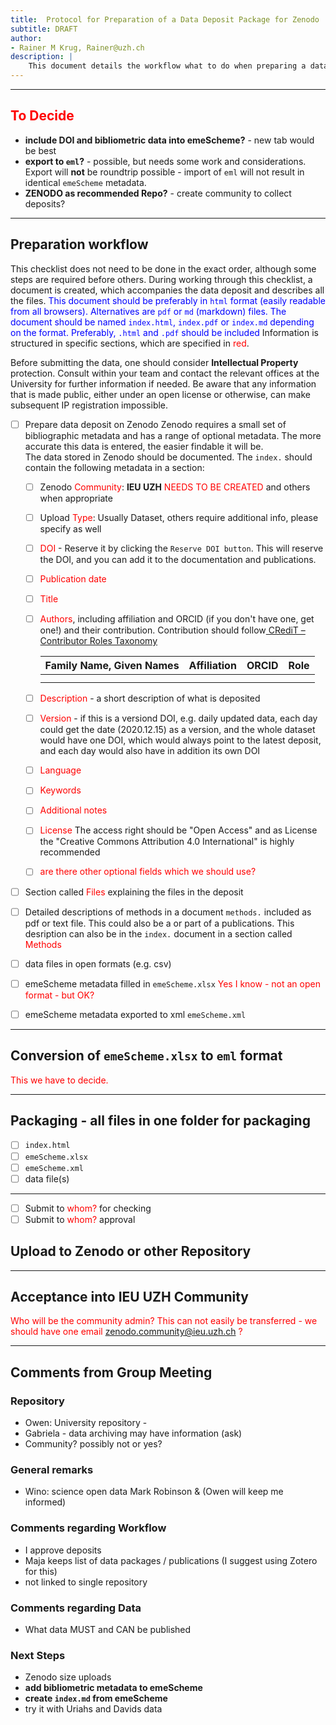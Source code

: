 ```yaml
---
title:  Protocol for Preparation of a Data Deposit Package for Zenodo
subtitle: DRAFT
author:
- Rainer M Krug, Rainer@uzh.ch
description: |
    This document details the workflow what to do when preparing a data deposit package for Zenodo including a checklist.
---
```


-------------

## <span style="color:red">To Decide</span>
- **include DOI and bibliometric data into emeScheme?** - new tab would be best
- **export to `eml`?** - possible, but needs some work and considerations. Export will **not** be roundtrip possible - import of `eml` will not result in identical `emeScheme` metadata.
- **ZENODO as recommended Repo?** - create community to collect deposits?
 
-------------

## Preparation workflow
This checklist does not need to be done in the exact order, although some steps are required before others. During working through this checklist, a document is created, which accompanies the data deposit and describes all the files. <span style="color:blue">This document should be preferably in `html` format (easily readable from all browsers). Alternatives are `pdf` or `md` (markdown) files. The document should be named `index.html`, `index.pdf` or `index.md` depending on the format. Preferably, `.html` and `.pdf` should be included</span> Information is structured in specific sections, which are specified in <span style="color:red">red</span>.

Before submitting the data, one should consider **Intellectual Property** protection. Consult within your team and contact the relevant offices at the University for further information if needed. Be aware that any information that is made public, either under an open license or otherwise, can make subsequent IP registration impossible. 

- [ ] Prepare data deposit on Zenodo
Zenodo requires a small set of bibliographic metadata and has a range of optional metadata. The more accurate this data is entered, the easier findable it will be.  
The data stored in Zenodo should be documented. The `index.` should contain the following metadata in a section:

	- [ ] Zenodo <span style="color:red">Community</span>: **IEU UZH** <span style="color:red">NEEDS TO BE CREATED</span> and others when appropriate
	- [ ] Upload <span style="color:red">Type</span>: Usually Dataset, others require additional info, please specify as well
	- [ ] <span style="color:red">DOI</span> - Reserve it by clicking the `Reserve DOI button`. This will reserve the DOI, and you can add it to the documentation and publications.
	- [ ] <span style="color:red">Publication date</span>
	- [ ] <span style="color:red">Title</span>
	- [ ] <span style="color:red">Authors</span>, including affiliation and ORCID (if you don't have one, get one!) and their contribution. Contribution should follow[ CRediT – Contributor Roles Taxonomy]( https://casrai.org/credit/)  
	
		| Family Name, Given Names | Affiliation | ORCID | Role | 
		|---|---|---|---|
		|   |  |  |  |		 
		|   |  |  |  |		 
		
	- [ ] <span style="color:red">Description</span> - a short description of what is deposited
	- [ ] <span style="color:red">Version</span> - if this is a versiond DOI, e.g. daily updated data, each day could get the date (2020.12.15) as a version, and the whole dataset would have one DOI, which would always point to the latest deposit, and each day would also have in addition its own DOI
	- [ ] <span style="color:red">Language</span>
	- [ ] <span style="color:red">Keywords</span>
	- [ ] <span style="color:red">Additional notes</span>
	- [ ] <span style="color:red">License</span> The access right should be "Open Access" and as License the "Creative Commons Attribution 4.0 International" is highly recommended
	- [ ] <span style="color:red">are there other optional fields which we should use?</span>

- [ ] Section called <span style="color:red">Files</span> explaining the files in the deposit
- [ ] Detailed descriptions of methods in a document `methods.` included as pdf or text file. This could also be a or part of a publications. This desription can also be in the `index.` document in a section called <span style="color:red">Methods</span>  
- [ ] data files in open formats (e.g. csv)
- [ ] emeScheme metadata filled in `emeScheme.xlsx` <span style="color:red">Yes I know - not an open format - but OK?</span>
- [ ] emeScheme metadata exported to xml `emeScheme.xml`

-------------

## Conversion of `emeScheme.xlsx` to `eml` format
<span style="color:red">This we have to decide.</span>

-------------

## Packaging - all files in one folder for packaging
- [ ] `index.html`
- [ ] `emeScheme.xlsx`
- [ ] `emeScheme.xml`
- [ ] data file(s)

-------------

- [ ] Submit to <span style="color:red">whom?</span> for checking
- [ ] Submit to <span style="color:red">whom?</span> approval

## Upload to Zenodo or other Repository

-------------

## Acceptance into IEU UZH Community
<span style="color:red">Who will be the community admin? This can not easily be transferred - we should have one email zenodo.community@ieu.uzh.ch ?</span>

-------------

## Comments from Group Meeting

### Repository
- Owen: University repository - 
- Gabriela - data archiving may have information (ask)
- Community? possibly not or yes?


### General remarks
- Wino: science open data Mark Robinson & (Owen will keep me informed)


### Comments regarding Workflow
<!-- - Check for Intellectual Property Rights necessary before publication? -->
<!-- - add metadata: Contributions to the data package of authors (role) "credit taxonomy for contributions" https://casrai.org/credit/ -->
- I approve deposits
- Maja keeps list of data packages / publications (I suggest using Zotero for this)
- not linked to single repository

### Comments regarding Data
- What data MUST and CAN be published

### Next Steps
- Zenodo size uploads
- **add bibliometric metadata to emeScheme**
- **create `index.md` from emeScheme**
- try it with Uriahs and Davids data

